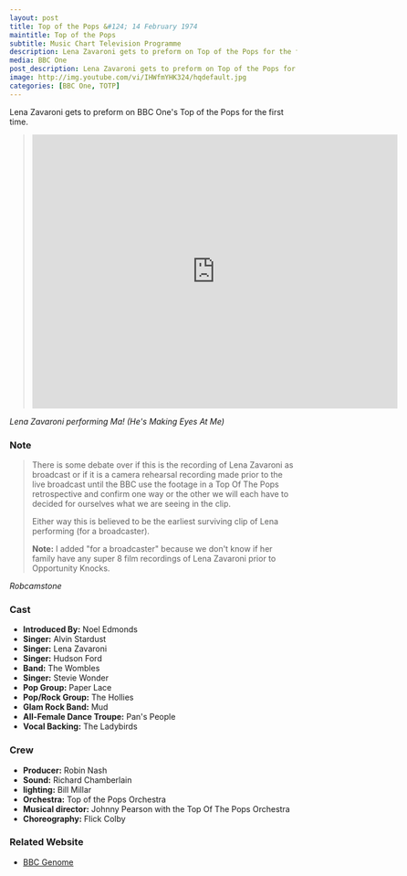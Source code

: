 ```yaml
---
layout: post
title: Top of the Pops &#124; 14 February 1974
maintitle: Top of the Pops
subtitle: Music Chart Television Programme
description: Lena Zavaroni gets to preform on Top of the Pops for the first time.
media: BBC One
post_description: Lena Zavaroni gets to preform on Top of the Pops for the first time.
image: http://img.youtube.com/vi/IHWfmYHK324/hqdefault.jpg
categories: [BBC One, TOTP]
---
```


Lena Zavaroni gets to preform on BBC One's Top of the Pops for the first time.

> <div class="responsive-video"><iframe width="640px" height="480px" src="https://www.youtube.com/embed/IHWfmYHK324?rel=0&showinfo=1" frameborder="0" allowfullscreen=""></iframe></div>

<cite>Lena Zavaroni performing Ma! (He's Making Eyes At Me)</cite>

### Note
> There is some debate over if this is the recording of Lena Zavaroni as broadcast or if it is a camera rehearsal recording made prior to the live broadcast until the BBC use the footage in a Top Of The Pops retrospective and confirm one way or the other we will each have to decided for ourselves what we are seeing in the clip.
>
> Either way this is believed to be the earliest surviving clip of Lena performing (for a broadcaster).
>
> **Note:** I added "for a broadcaster" because we don't know if her family have any super 8 film recordings of Lena Zavaroni prior to Opportunity Knocks.

<cite>Robcamstone</cite>

### Cast
* **Introduced By:** Noel Edmonds
* **Singer:** Alvin Stardust
* **Singer:** Lena Zavaroni
* **Singer:** Hudson Ford
* **Band:** The Wombles
* **Singer:** Stevie Wonder
* **Pop Group:** Paper Lace
* **Pop/Rock Group:** The Hollies
* **Glam Rock Band:** Mud
* **All-Female Dance Troupe:** Pan's People
* **Vocal Backing:** The Ladybirds

### Crew
* **Producer:** Robin Nash
* **Sound:** Richard Chamberlain
* **lighting:** Bill Millar
* **Orchestra:** Top of the Pops Orchestra
* **Musical director:** Johnny Pearson with the Top Of The Pops Orchestra
* **Choreography:** Flick Colby

### Related Website
* [BBC Genome](http://genome.ch.bbc.co.uk/bd07ca5f7b864b22b6cc4a53eff133c8)

